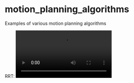 # motion_planning_algorithms

Examples of various motion planning algorithms

RRT:
![RRT Example](planners/RRT/rrt_demo.mp4)
